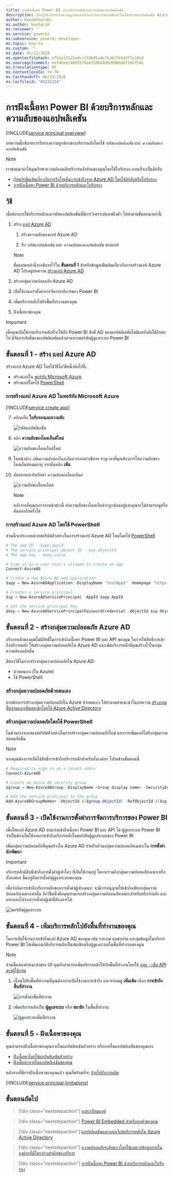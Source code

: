 ```yaml
---
title: การฝังเนื้อหา Power BI ด้วยบริการหลักและความลับของแอปพลิเคชัน
description: เรียนรู้วิธีการรับรองความถูกต้องสำหรับการวิเคราะห์แบบฝังตัวโดยใช้บริการแอปพลิเคชัน Azure Active Directory หลักและข้อมูลลับของแอปพลิเคชัน
author: KesemSharabi
ms.author: kesharab
ms.reviewer: ''
ms.service: powerbi
ms.subservice: powerbi-developer
ms.topic: how-to
ms.custom: ''
ms.date: 05/12/2020
ms.openlocfilehash: e7b1e33322e0c1174b05a4e7b3617b5d3f7a18e8
ms.sourcegitcommit: eef4eee24695570ae3186b4d8d99660df16bf54c
ms.translationtype: HT
ms.contentlocale: th-TH
ms.lasthandoff: 06/23/2020
ms.locfileid: "85231224"
---
```

# <a name="embed-power-bi-content-with-service-principal-and-an-application-secret"></a>การฝังเนื้อหา Power BI ด้วยบริการหลักและความลับของแอปพลิเคชัน

[!INCLUDE[service principal overview](../../includes/service-principal-overview.md)]

บทความนี้อธิบายการรับรองความถูกต้องของบริการหลักโดยใช้ *รหัสแอปพลิเคชัน* และ *ความลับของแอปพลิเคชัน*

>[!NOTE]
>เราขอแนะนำให้คุณรักษาความปลอดภัยบริการหลังบ้านของคุณโดยใช้ใบรับรอง แทนที่จะเป็นคีย์ลับ
>* [เรียนรู้เพิ่มเติมเกี่ยวกับการรับโทเค็นการเข้าถึงจาก Azure AD โดยใช้คีย์ลับหรือใบรับรอง](https://docs.microsoft.com/azure/architecture/multitenant-identity/client-assertion)
>* [การฝังเนื้อหา Power BI ด้วยบริการหลักและใบรับรอง](embed-service-principal-certificate.md)

## <a name="method"></a>วิธี

เมื่อต้องการใช้บริการหลักและรหัสแอปพลิเคชันที่มีการวิเคราะห์แบบฝังตัว ให้ทำตามขั้นตอนเหล่านี้:

1. สร้าง [แอป Azure AD](https://docs.microsoft.com/azure/active-directory/manage-apps/what-is-application-management)

    1. สร้างความลับของแอป Azure AD
    
    2. รับ *รหัสแอปพลิเคชัน* และ *ความลับของแอปพลิเคชัน* ของแอป

    >[!NOTE]
    >ขั้นตอนเหล่านี้จะอธิบายไว้ใน **ขั้นตอนที่ 1** สำหรับข้อมูลเพิ่มเติมเกี่ยวกับการสร้างแอป Azure AD โปรดดูบทความ [สร้างแอป Azure AD](https://docs.microsoft.com/azure/active-directory/develop/howto-create-service-principal-portal)

2. สร้างกลุ่มความปลอดภัย Azure AD

3. เปิดใช้งานการตั้งค่าการจัดการบริการของ Power BI

4. เพิ่มบริการหลักไปยังพื้นที่ทำงานของคุณ

5. ฝังเนื้อหาของคุณ

> [!IMPORTANT]
> เมื่อคุณเปิดใช้งานบริการหลักที่จะใช้กับ Power BI สิทธิ์ AD ของแอปพลิเคชันไม่มีผลบังคับใช้อีกต่อไป มีจัดการสิทธิ์ของแอปพลิเคชันแล้วผ่านทางพอร์ทัลผู้ดูแลระบบ Power BI

## <a name="step-1---create-an-azure-ad-app"></a>ขั้นตอนที่ 1 - สร้าง แอป Azure AD

สร้างแอป Azure AD โดยใช้วิธีใดวิธีหนึ่งต่อไปนี้:
* สร้างแอปใน [พอร์ทัล Microsoft Azure](https://portal.azure.com/#allservices)
* สร้างแอปโดยใช้ [PowerShell](https://docs.microsoft.com/powershell/azure/create-azure-service-principal-azureps?view=azps-3.6.1)

### <a name="creating-an-azure-ad-app-in-the-microsoft-azure-portal"></a>การสร้างแอป Azure AD ในพอร์ทัล Microsoft Azure

[!INCLUDE[service create app](../../includes/service-principal-create-app.md)]

7. คลิกแท็บ **ใบรับรองและความลับ**

     ![รหัสแอปพลิเคชัน](media/embed-service-principal/certificates-and-secrets.png)


8. คลิก **ความลับของไคลเอ็นต์ใหม่**

    ![ความลับของไคลเอ็นต์ใหม่](media/embed-service-principal/new-client-secret.png)

9. ในหน้าต่าง *เพิ่มความลับของไคลเอ็นต์* กรอกคำอธิบาย ระบุเวลาที่คุณต้องการให้ความลับของไคลเอ็นต์หมดอายุ จากนั้นคลิก **เพิ่ม**

10. คัดลอกและบันทึกค่า *ความลับของไคลเอ็นต์*

    ![ความลับของไคลเอ็นต์](media/embed-service-principal/client-secret-value.png)

    >[!NOTE]
    >หลังจากที่คุณออกจากหน้าต่างนี้ ค่าความลับของไคลเอ็นต์จะถูกซ่อนอยู่และคุณจะไม่สามารถดูหรือคัดลอกอีกครั้งได้

### <a name="creating-an-azure-ad-app-using-powershell"></a>การสร้างแอป Azure AD โดยใช้ PowerShell

ส่วนนี้จะประกอบด้วยสคริปต์ตัวอย่างในการสร้างแอป Azure AD ใหม่โดยใช้ [PowerShell](https://docs.microsoft.com/powershell/azure/create-azure-service-principal-azureps?view=azps-1.1.0)

```powershell
# The app ID - $app.appid
# The service principal object ID - $sp.objectId
# The app key - $key.value

# Sign in as a user that's allowed to create an app
Connect-AzureAD

# Create a new Azure AD web application
$app = New-AzureADApplication -DisplayName "testApp1" -Homepage "https://localhost:44322" -ReplyUrls "https://localhost:44322"

# Creates a service principal
$sp = New-AzureADServicePrincipal -AppId $app.AppId

# Get the service principal key
$key = New-AzureADServicePrincipalPasswordCredential -ObjectId $sp.ObjectId
```

## <a name="step-2---create-an-azure-ad-security-group"></a>ขั้นตอนที่ 2 - สร้างกลุ่มความปลอดภัย Azure AD

บริการหลักของคุณไม่มีสิทธิ์ในการเข้าถึงเนื้อหา Power BI และ API ของคุณ ในการให้สิทธิ์การเข้าถึงบริการหลัก ให้สร้างกลุ่มความปลอดภัยใน Azure AD และเพิ่มบริการหลักที่คุณสร้างไว้ในกลุ่มความปลอดภัยนั้น

มีสองวิธีในการสร้างกลุ่มความปลอดภัยใน Azure AD:
* ด้วยตนเอง (ใน Azure)
* ใช้ PowerShell

### <a name="create-a-security-group-manually"></a>สร้างกลุ่มความปลอดภัยด้วยตนเอง

หากต้องการสร้างกลุ่มความปลอดภัยใน Azure ด้วยตนเอง ให้ทำตามคำแนะนำในบทความ [สร้างกลุ่มพื้นฐานและเพิ่มสมาชิกโดยใช้ Azure Active Directory](https://docs.microsoft.com/azure/active-directory/fundamentals/active-directory-groups-create-azure-portal) 

### <a name="create-a-security-group-using-powershell"></a>สร้างกลุ่มความปลอดภัยโดยใช้ PowerShell

ในด้านล่างจะแสดงสคริปต์ตัวอย่างในการสร้างกลุ่มความปลอดภัยใหม่ และการเพิ่มแอปไปยังกลุ่มความปลอดภัยนั้น

>[!NOTE]
>หากคุณต้องการเปิดใช้สิทธิ์การเข้าถึงบริการหลักสำหรับทั้งองค์กร โปรดข้ามขั้นตอนนี้

```powershell
# Required to sign in as a tenant admin
Connect-AzureAD

# Create an Azure AD security group
$group = New-AzureADGroup -DisplayName <Group display name> -SecurityEnabled $true -MailEnabled $false -MailNickName notSet

# Add the service principal to the group
Add-AzureADGroupMember -ObjectId $($group.ObjectId) -RefObjectId $($sp.ObjectId)
```

## <a name="step-3---enable-the-power-bi-service-admin-settings"></a>ขั้นตอนที่ 3 - เปิดใช้งานการตั้งค่าการจัดการบริการของ Power BI

เพื่อให้แอป Azure AD สามารถเข้าถึงเนื้อหา Power BI และ API ได้ ผู้ดูแลระบบ Power BI จำเป็นต้องเปิดใช้งานการเข้าถึงบริการหลักในพอร์ทัลผู้ดูแลระบบของ Power BI

เพิ่มกลุ่มความปลอดภัยที่คุณสร้างใน Azure AD สำหรับส่วนกลุ่มความปลอดภัยเฉพาะใน **การตั้งค่านักพัฒนา**

>[!IMPORTANT]
>บริการหลักมีสิทธิ์เข้าถึงการตั้งค่าผู้เช่าใดๆ ที่เปิดใช้งานอยู่ โดยจะรวมถึงกลุ่มความปลอดภัยเฉพาะหรือทั้งองค์กร ขึ้นอยู่กับการตั้งค่าผู้ดูแลระบบของคุณ
>
>เพื่อจำกัดการเข้าถึงบริการหลักของการตั้งค่าผู้เช่าเฉพาะ จะมีการอนุญาตให้เข้าถึงเพียงกลุ่มความปลอดภัยเฉพาะเท่านั้น อีกวิธีหนึ่งคือคุณสามารถสร้างกลุ่มความปลอดภัยเฉพาะสำหรับบริการหลัก และแยกออกไปจากการตั้งค่าผู้เช่าที่ต้องการได้

![พอร์ทัลผู้ดูแลระบบ](media/embed-service-principal/admin-portal.png)

## <a name="step-4---add-the-service-principal-to-your-workspace"></a>ขั้นตอนที่ 4 - เพิ่มบริการหลักไปยังพื้นที่ทำงานของคุณ

ในการเปิดใช้งานการเข้าถึงแอป Azure AD ของคุณ เช่น รายงาน แดชบอร์ด และชุดข้อมูลในบริการ Power BI ให้เพิ่มเอนทิตีบริการหลักเป็นสมาชิกหรือผู้ดูแลระบบในพื้นที่ทำงานของคุณ

>[!NOTE]
>ส่วนนี้แสดงคำแนะนำของ UI คุณยังสามารถเพิ่มบริการหลักให้กับพื้นที่ทำงานโดยใช้ [กลุ่ม - เพิ่ม API ของผู้ใช้กลุ่ม](https://docs.microsoft.com/rest/api/power-bi/groups/addgroupuser)

1. เลื่อนไปยังพื้นที่ทำงานที่คุณต้องการเปิดใช้งานการเข้าถึง และจากเมนู **เพิ่มเติม** เลือก **การเข้าถึงพื้นที่ทำงาน**

    ![การตั้งค่าพื้นที่ทำงาน](media/embed-service-principal/workspace-access.png)

2. เพิ่มบริการหลักเป็น **ผู้ดูแลระบบ** หรือ **สมาชิก** ในพื้นที่ทำงาน

    ![ผู้ดูแลระบบพื้นที่ทำงาน](media/embed-service-principal/add-service-principal-in-the-UI.png)

## <a name="step-5---embed-your-content"></a>ขั้นตอนที่ 5 - ฝังเนื้อหาของคุณ

คุณสามารถฝังเนื้อหาของคุณภายในแอปพลิเคชันตัวอย่าง หรือภายในแอปพลิเคชันของคุณเอง

* [ฝังเนื้อหาโดยใช้แอปพลิเคชันตัวอย่าง](embed-sample-for-customers.md#embed-content-using-the-sample-application)
* [ฝังเนื้อหาภายในแอปพลิเคชันของคุณ](embed-sample-for-customers.md#embed-content-within-your-application)

หลังจากที่มีการฝังเนื้อหาของคุณแล้ว คุณก็พร้อมที่จะ [ย้ายไปยังการผลิต](embed-sample-for-customers.md#move-to-production)

[!INCLUDE[service principal limitations](../../includes/service-principal-limitations.md)]

## <a name="next-steps"></a>ขั้นตอนถัดไป

>[!div class="nextstepaction"]
>[ลงทะเบียนแอป](register-app.md)

> [!div class="nextstepaction"]
>[Power BI Embedded สำหรับลูกค้าของคุณ](embed-sample-for-customers.md)

>[!div class="nextstepaction"]
>[แอปพลิเคชันและออบเจ็กต์บริการหลักใน Azure Active Directory](https://docs.microsoft.com/azure/active-directory/develop/app-objects-and-service-principals)

>[!div class="nextstepaction"]
>[ความปลอดภัยระดับแถวโดยใช้เกตเวย์ข้อมูลภายในองค์กรที่มีโครงร่างสำคัญของบริการ](embedded-row-level-security.md#on-premises-data-gateway-with-service-principal)

>[!div class="nextstepaction"]
>[การฝังเนื้อหา Power BI ด้วยบริการหลักและใบรับรอง](embed-service-principal-certificate.md)
